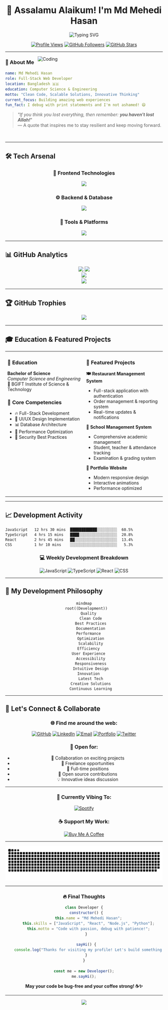 <div align="center">

# 👋 Assalamu Alaikum! I'm Md Mehedi Hasan

<img src="https://readme-typing-svg.herokuapp.com?font=Fira+Code&size=28&duration=3000&pause=1000&color=36BCF7&center=true&vCenter=true&multiline=true&width=600&height=100&lines=Full-Stack+Web+Developer;Problem+Solver+%26+Tech+Enthusiast;Building+Digital+Solutions" alt="Typing SVG" />

<br/>

[![Profile Views](https://komarev.com/ghpvc/?username=MehediHasanSumon&label=Profile%20Views&color=0e75b6&style=for-the-badge)](https://github.com/MehediHasanSumon)
[![GitHub Followers](https://img.shields.io/github/followers/MehediHasanSumon?label=Followers&style=for-the-badge&color=36BCF7&labelColor=black)](https://github.com/MehediHasanSumon)
[![GitHub Stars](https://img.shields.io/github/stars/MehediHasanSumon?label=Stars&style=for-the-badge&color=ffc83d&labelColor=black)](https://github.com/MehediHasanSumon)

</div>

---

<img align="right" alt="Coding" width="400" src="https://raw.githubusercontent.com/MehediHasanSumon/MehediHasanSumon/main/developer.gif">

### 🌟 About Me

```yaml
name: Md Mehedi Hasan
role: Full-Stack Web Developer
location: Bangladesh 🇧🇩
education: Computer Science & Engineering
motto: "Clean Code, Scalable Solutions, Innovative Thinking"
current_focus: Building amazing web experiences
fun_fact: I debug with print statements and I'm not ashamed! 😄
```

> *"If you think you lost everything, then remember: **you haven't lost Allah!***"  
> — A quote that inspires me to stay resilient and keep moving forward.

<br clear="right"/>

---

## 🛠️ Tech Arsenal

<div align="center">

### 🎨 Frontend Technologies
<p>
  <img src="https://skillicons.dev/icons?i=html,css,js,ts,react,vue,nextjs,tailwind,bootstrap,sass" />
</p>

### ⚙️ Backend & Database
<p>
  <img src="https://skillicons.dev/icons?i=nodejs,express,laravel,django,php,python,mysql,mongodb,postgresql,redis" />
</p>

### 🔧 Tools & Platforms
<p>
  <img src="https://skillicons.dev/icons?i=git,github,vscode,figma,wordpress,docker,aws,vercel,netlify,postman" />
</p>

</div>

---

## 📊 GitHub Analytics

<div align="center">
  <img height="180em" src="https://github-readme-stats.vercel.app/api?username=MehediHasanSumon&show_icons=true&theme=tokyonight&include_all_commits=true&count_private=true&hide_border=true&bg_color=0D1117&title_color=36BCF7&icon_color=36BCF7&text_color=ffffff"/>
  <img height="180em" src="https://github-readme-stats.vercel.app/api/top-langs/?username=MehediHasanSumon&layout=compact&langs_count=8&theme=tokyonight&hide_border=true&bg_color=0D1117&title_color=36BCF7&text_color=ffffff"/>
</div>

<div align="center">
  <img src="https://github-readme-streak-stats.herokuapp.com/?user=MehediHasanSumon&theme=tokyonight&hide_border=true&background=0D1117&stroke=36BCF7&ring=36BCF7&fire=FF6B35&currStreakLabel=36BCF7"/>
</div>

<div align="center">
  <img src="https://github-readme-activity-graph.vercel.app/graph?username=MehediHasanSumon&theme=tokyo-night&bg_color=0D1117&color=36BCF7&line=36BCF7&point=FF6B35&area=true&hide_border=true"/>
</div>

---

## 🏆 GitHub Trophies

<div align="center">
  <img src="https://github-profile-trophy.vercel.app/?username=MehediHasanSumon&theme=tokyonight&no-frame=true&no-bg=true&margin-w=4&row=1"/>
</div>

---

## 🎓 Education & Featured Projects

<table align="center">
<tr>
<td width="50%" valign="top">

### 🎯 Education
**Bachelor of Science**  
*Computer Science and Engineering*  
📍 BGIFT Institute of Science & Technology

### 🌟 Core Competencies
- 🔥 Full-Stack Development
- 🎨 UI/UX Design Implementation  
- 📊 Database Architecture
- 🚀 Performance Optimization
- 🔐 Security Best Practices

</td>
<td width="50%" valign="top">

### 🚀 Featured Projects

**🍽️ Restaurant Management System**
- Full-stack application with authentication
- Order management & reporting system
- Real-time updates & notifications

**🏫 School Management System**  
- Comprehensive academic management
- Student, teacher & attendance tracking
- Examination & grading system

**💼 Portfolio Website**
- Modern responsive design
- Interactive animations
- Performance optimized

</td>
</tr>
</table>

---

## 📈 Development Activity

<!--START_SECTION:waka-->
```text
JavaScript   12 hrs 30 mins  ████████████░░░░░░░░░  60.5%
TypeScript   4 hrs 15 mins   ████░░░░░░░░░░░░░░░░░  20.8%
React        2 hrs 45 mins   ██░░░░░░░░░░░░░░░░░░░  13.4%
CSS          1 hr 10 mins    ░░░░░░░░░░░░░░░░░░░░░   5.3%
```
<!--END_SECTION:waka-->

<div align="center">

### 💻 Weekly Development Breakdown

![JavaScript](https://img.shields.io/badge/-JavaScript-F7DF1E?style=for-the-badge&logo=javascript&logoColor=black&logoWidth=20)
![TypeScript](https://img.shields.io/badge/-TypeScript-3178C6?style=for-the-badge&logo=typescript&logoColor=white&logoWidth=20)
![React](https://img.shields.io/badge/-React-61DAFB?style=for-the-badge&logo=react&logoColor=black&logoWidth=20)
![CSS](https://img.shields.io/badge/-CSS3-1572B6?style=for-the-badge&logo=css3&logoColor=white&logoWidth=20)

</div>

---

## 🌟 My Development Philosophy

<div align="center">

```mermaid
mindmap
  root((Development))
    Quality
      Clean Code
      Best Practices
      Documentation
    Performance
      Optimization
      Scalability
      Efficiency  
    User Experience
      Accessibility
      Responsiveness
      Intuitive Design
    Innovation
      Latest Tech
      Creative Solutions
      Continuous Learning
```

</div>

---

## 🤝 Let's Connect & Collaborate

<div align="center">
  
### 🌐 Find me around the web:

[![GitHub](https://img.shields.io/badge/-GitHub-181717?style=for-the-badge&logo=github&logoColor=white)](https://github.com/MehediHasanSumon)
[![LinkedIn](https://img.shields.io/badge/-LinkedIn-0A66C2?style=for-the-badge&logo=linkedin&logoColor=white)](https://linkedin.com/in/yourprofile)
[![Email](https://img.shields.io/badge/-Email-EA4335?style=for-the-badge&logo=gmail&logoColor=white)](mailto:your.email@example.com)
[![Portfolio](https://img.shields.io/badge/-Portfolio-FF6B35?style=for-the-badge&logo=firefox&logoColor=white)](https://your-portfolio.com)
[![Twitter](https://img.shields.io/badge/-Twitter-1DA1F2?style=for-the-badge&logo=twitter&logoColor=white)](https://twitter.com/yourhandle)

### 💬 Open for:
- 🚀 Collaboration on exciting projects
- 💼 Freelance opportunities  
- 🎯 Full-time positions
- 🤝 Open source contributions
- 💡 Innovative ideas discussion

</div>

---

<div align="center">

### 🎵 Currently Vibing To:
[![Spotify](https://spotify-github-readme.vercel.app/api/spotify-playing)](https://open.spotify.com/user/yourusername)

### ☕ Support My Work:
[![Buy Me A Coffee](https://img.shields.io/badge/-Buy%20Me%20A%20Coffee-FFDD00?style=for-the-badge&logo=buy-me-a-coffee&logoColor=black)](https://buymeacoffee.com/yourhandle)

---

<img src="https://raw.githubusercontent.com/Platane/snk/output/github-contribution-grid-snake.svg" alt="Snake animation" />

---

### 🔥 Final Thoughts

```javascript
class Developer {
  constructor() {
    this.name = "Md Mehedi Hasan";
    this.skills = ["JavaScript", "React", "Node.js", "Python"];
    this.motto = "Code with passion, debug with patience!";
  }
  
  sayHi() {
    console.log("Thanks for visiting my profile! Let's build something amazing together! 🚀");
  }
}

const me = new Developer();
me.sayHi();
```

**May your code be bug-free and your coffee strong! ☕️✨**

</div>

---

<div align="center">
  <img src="https://capsule-render.vercel.app/api?type=waving&color=gradient&customColorList=6,11,20&height=150&section=footer&text=Happy%20Coding!&fontSize=42&fontColor=fff&animation=twinkling"/>
</div>
